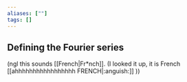 ```yaml
---
aliases: [""]
tags: []
---
```


## Defining the Fourier series
(ngl this sounds [[French|Fr\*nch]]. (I looked it up, it is French [[ahhhhhhhhhhhhhhhhh FRENCH|:anguish:]] ))
